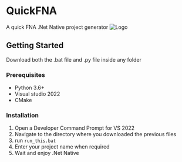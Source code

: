 # QuickFNA
A quick FNA .Net Native project generator 
![Logo](Resources/Logo.ong)

## Getting Started

Download both the .bat file and .py file inside any folder

### Prerequisites

* Python 3.6+
* Visual studio 2022
* CMake
### Installation

1. Open a Developer Command Prompt for VS 2022
2. Navigate to the directory where you downloaded the previous files
3. run ```run_this.bat ```
4. Enter your project name when required
5. Wait and enjoy .Net Native 
